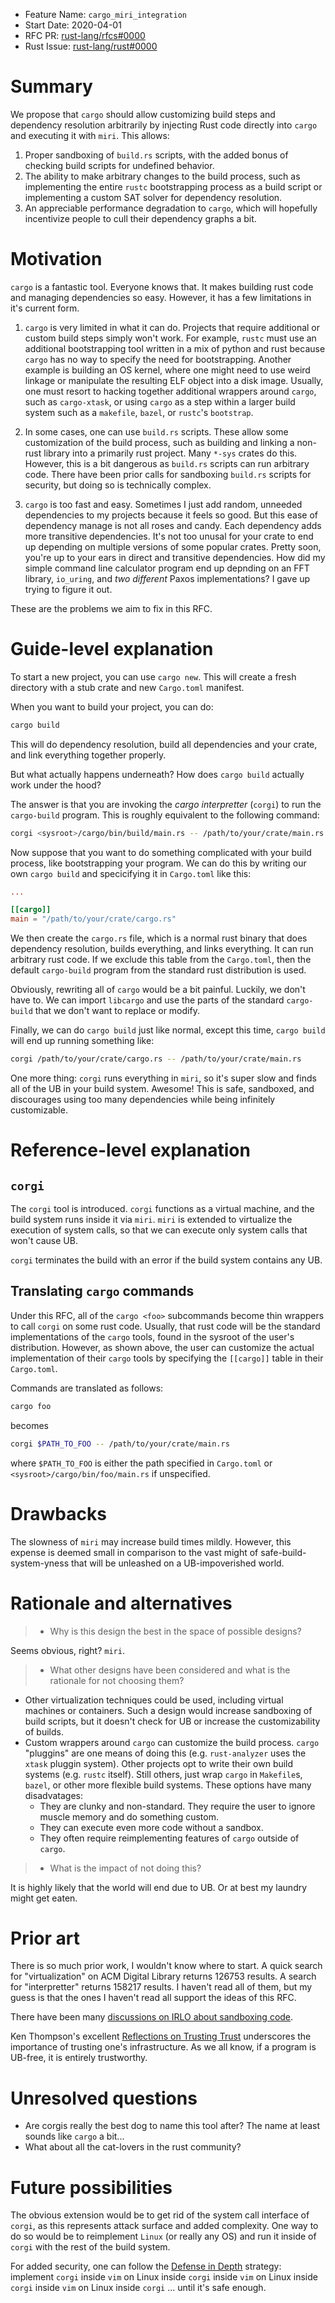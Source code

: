 - Feature Name: `cargo_miri_integration`
- Start Date: 2020-04-01
- RFC PR: [rust-lang/rfcs#0000](https://github.com/rust-lang/rfcs/pull/0000)
- Rust Issue: [rust-lang/rust#0000](https://github.com/rust-lang/rust/issues/0000)

# Summary
[summary]: #summary

We propose that `cargo` should allow customizing build steps and dependency resolution arbitrarily by injecting Rust code directly into `cargo` and executing it with `miri`.
This allows:

1. Proper sandboxing of `build.rs` scripts, with the added bonus of checking build scripts for undefined behavior.
2. The ability to make arbitrary changes to the build process, such as implementing the entire `rustc` bootstrapping process as a build script or implementing a custom SAT solver for dependency resolution.
3. An appreciable performance degradation to `cargo`, which will hopefully incentivize people to cull their dependency graphs a bit.


# Motivation
[motivation]: #motivation

`cargo` is a fantastic tool. Everyone knows that. It makes building rust code and managing dependencies so easy. However, it has a few limitations in it's current form.

1. `cargo` is very limited in what it can do. Projects that require additional or custom build steps simply won't work. For example, `rustc` must use an additional bootstrapping tool written in a mix of python and rust because `cargo` has no way to specify the need for bootstrapping. Another example is building an OS kernel, where one might need to use weird linkage or manipulate the resulting ELF object into a disk image. Usually, one must resort to hacking together additional wrappers around `cargo`, such as `cargo-xtask`, or using `cargo` as a step within a larger build system such as a `makefile`, `bazel`, or `rustc`'s `bootstrap`.

2. In some cases, one can use `build.rs` scripts. These allow some customization of the build process, such as building and linking a non-rust library into a primarily rust project. Many `*-sys` crates do this. However, this is a bit dangerous as `build.rs` scripts can run arbitrary code. There have been prior calls for sandboxing `build.rs` scripts for security, but doing so is technically complex.

3. `cargo` is too fast and easy. Sometimes I just add random, unneeded dependencies to my projects because it feels so good. But this ease of dependency manage is not all roses and candy. Each dependency adds more transitive dependencies. It's not too unusal for your crate to end up depending on multiple versions of some popular crates. Pretty soon, you're up to your ears in direct and transitive dependencies. How did my simple command line calculator program end up depnding on an FFT library, `io_uring`, and _two different_ Paxos implementations? I gave up trying to figure it out.

These are the problems we aim to fix in this RFC.

# Guide-level explanation
[guide-level-explanation]: #guide-level-explanation

To start a new project, you can use `cargo new`. This will create a fresh directory with a stub crate and new `Cargo.toml` manifest.

When you want to build your project, you can do:

```sh
cargo build
```

This will do dependency resolution, build all dependencies and your crate, and link everything together properly.

But what actually happens underneath? How does `cargo build` actually work under the hood?

The answer is that you are invoking the _cargo interpretter_ (`corgi`) to run the `cargo-build` program. This is roughly equivalent to the following command:

```sh
corgi <sysroot>/cargo/bin/build/main.rs -- /path/to/your/crate/main.rs
```

Now suppose that you want to do something complicated with your build process, like bootstrapping your program. We can do this by writing our own `cargo build` and specicifying it in `Cargo.toml` like this:

```toml
...

[[cargo]]
main = "/path/to/your/crate/cargo.rs"
```

We then create the `cargo.rs` file, which is a normal rust binary that does dependency resolution, builds everything, and links everything. It can run arbitrary rust code. If we exclude this table from the `Cargo.toml`, then the default `cargo-build` program from the standard rust distribution is used.

Obviously, rewriting all of `cargo` would be a bit painful. Luckily, we don't have to. We can import `libcargo` and use the parts of the standard `cargo-build` that we don't want to replace or modify.

Finally, we can do `cargo build` just like normal, except this time, `cargo build` will end up running something like:

```sh
corgi /path/to/your/crate/cargo.rs -- /path/to/your/crate/main.rs
```

One more thing: `corgi` runs everything in `miri`, so it's super slow and finds all of the UB in your build system. Awesome! This is safe, sandboxed, and discourages using too many dependencies while being infinitely customizable.


# Reference-level explanation
[reference-level-explanation]: #reference-level-explanation

## `corgi`

The `corgi` tool is introduced. `corgi` functions as a virtual machine, and the build system runs inside it via `miri`. `miri` is extended to virtualize the execution of system calls, so that we can execute only system calls that won't cause UB.

`corgi` terminates the build with an error if the build system contains any UB.

## Translating `cargo` commands

Under this RFC, all of the `cargo <foo>` subcommands become thin wrappers to call `corgi` on some rust code. Usually, that rust code will be the standard implementations of the `cargo` tools, found in the sysroot of the user's distribution. However, as shown above, the user can customize the actual implementation of their `cargo` tools by specifying the `[[cargo]]` table in their `Cargo.toml`.

Commands are translated as follows:

```sh
cargo foo
```

becomes

```sh
corgi $PATH_TO_FOO -- /path/to/your/crate/main.rs
```

where `$PATH_TO_FOO` is either the path specified in `Cargo.toml` or `<sysroot>/cargo/bin/foo/main.rs` if unspecified.


# Drawbacks
[drawbacks]: #drawbacks

The slowness of `miri` may increase build times mildly. However, this expense is deemed small in comparison to the vast might of safe-build-system-yness that will be unleashed on a UB-impoverished world.

# Rationale and alternatives
[rationale-and-alternatives]: #rationale-and-alternatives

> - Why is this design the best in the space of possible designs?

Seems obvious, right? `miri`.

> - What other designs have been considered and what is the rationale for not choosing them?

- Other virtualization techniques could be used, including virtual machines or containers. Such a design would increase sandboxing of build scripts, but it doesn't check for UB or increase the customizability of builds.
- Custom wrappers around `cargo` can customize the build process. `cargo` "pluggins" are one means of doing this (e.g. `rust-analyzer` uses the `xtask` pluggin system). Other projects opt to write their own build systems (e.g. `rustc` itself). Still others, just wrap `cargo` in `Makefile`s, `bazel`, or other more flexible build systems. These options have many disadvatages:
    - They are clunky and non-standard. They require the user to ignore muscle memory and do something custom.
    - They can execute even more code without a sandbox.
    - They often require reimplementing features of `cargo` outside of `cargo`.

> - What is the impact of not doing this?

It is highly likely that the world will end due to UB. Or at best my laundry might get eaten.

# Prior art
[prior-art]: #prior-art

There is so much prior work, I wouldn't know where to start. A quick search for "virtualization"  on ACM Digital Library returns 126753 results. A search for "interpretter" returns 158217 results. I haven't read all of them, but my guess is that the ones I haven't read all support the ideas of this RFC.

There have been many [discussions on IRLO about sandboxing code](https://internals.rust-lang.org/search?q=sandbox).

Ken Thompson's excellent [Reflections on Trusting Trust](https://dl.acm.org/doi/10.1145/358198.358210) underscores the importance of trusting one's infrastructure. As we all know, if a program is UB-free, it is entirely trustworthy.

# Unresolved questions
[unresolved-questions]: #unresolved-questions

- Are corgis really the best dog to name this tool after? The name at least sounds like `cargo` a bit...
- What about all the cat-lovers in the rust community?

# Future possibilities
[future-possibilities]: #future-possibilities

The obvious extension would be to get rid of the system call interface of `corgi`, as this represents attack surface and added complexity.
One way to do so would be to reimplement `Linux` (or really any OS) and run it inside of `corgi` with the rest of the build system.

For added security, one can follow the [Defense in Depth](https://csrc.nist.gov/glossary/term/defense_in_depth) strategy: implement `corgi` inside `vim` on Linux inside `corgi` inside `vim` on Linux inside `corgi` inside `vim` on Linux inside `corgi` ... until it's safe enough.
